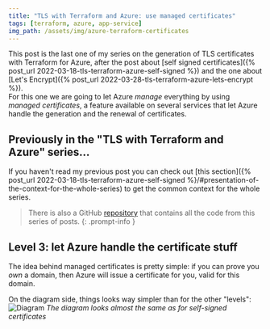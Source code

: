 ```yaml
---
title: "TLS with Terraform and Azure: use managed certificates"
tags: [terraform, azure, app-service]
img_path: /assets/img/azure-terraform-certificates
---
```


This post is the last one of my series on the generation of TLS certificates with Terraform for Azure, after the post about [self signed certificates]({% post_url 2022-03-18-tls-terraform-azure-self-signed %}) and the one about [Let's Encrypt]({% post_url 2022-03-28-tls-terraform-azure-lets-encrypt %}).  
For this one we are going to let Azure *manage* everything by using *managed certificates*, a feature available on several services that let Azure handle the generation and the renewal of certificates.


## Previously in the "TLS with Terraform and Azure" series...

If you haven't read my previous post you can check out [this section]({% post_url 2022-03-18-tls-terraform-azure-self-signed %}/#presentation-of-the-context-for-the-whole-series) to get the common context for the whole series.  
> There is also a GitHub [repository](https://github.com/xaviermignot/terraform-certificates) that contains all the code from this series of posts.
{: .prompt-info }


## Level 3: let Azure handle the certificate stuff

The idea behind managed certificates is pretty simple: if you can prove you *own* a domain, then Azure will issue a certificate for you, valid for this domain.  

On the diagram side, things looks way simpler than for the other "levels":  
![Diagram](/04-managed.png) _The diagram looks almost the same as for self-signed certificates_
